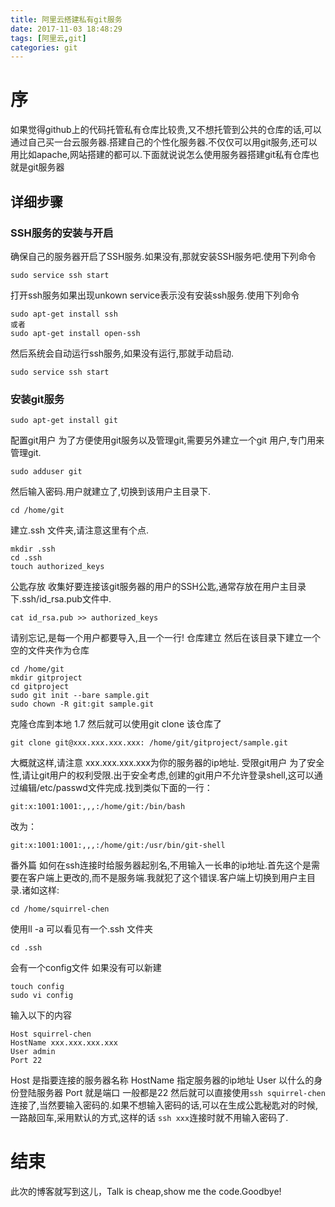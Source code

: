 ```yaml
---
title: 阿里云搭建私有git服务
date: 2017-11-03 18:48:29
tags: [阿里云,git]
categories: git
---
```


# 序
如果觉得github上的代码托管私有仓库比较贵,又不想托管到公共的仓库的话,可以通过自己买一台云服务器.搭建自己的个性化服务器.不仅仅可以用git服务,还可以用比如apache,网站搭建的都可以.下面就说说怎么使用服务器搭建git私有仓库也就是git服务器

## 详细步骤
### SSH服务的安装与开启
确保自己的服务器开启了SSH服务.如果没有,那就安装SSH服务吧.使用下列命令

```
sudo service ssh start
```
打开ssh服务如果出现unkown service表示没有安装ssh服务.使用下列命令

```
sudo apt-get install ssh
或者
sudo apt-get install open-ssh
```

然后系统会自动运行ssh服务,如果没有运行,那就手动启动.

```
sudo service ssh start
```

### 安装git服务

```
sudo apt-get install git
```
配置git用户
为了方便使用git服务以及管理git,需要另外建立一个git 用户,专门用来管理git.

```
sudo adduser git
```

然后输入密码.用户就建立了,切换到该用户主目录下.

```
cd /home/git
```

建立.ssh 文件夹,请注意这里有个点.

```
mkdir .ssh
cd .ssh 
touch authorized_keys
```
公匙存放
收集好要连接该git服务器的用户的SSH公匙,通常存放在用户主目录下.ssh/id_rsa.pub文件中.

```
cat id_rsa.pub >> authorized_keys
```
请别忘记,是每一个用户都要导入,且一个一行!
仓库建立
然后在该目录下建立一个空的文件夹作为仓库

```
cd /home/git 
mkdir gitproject
cd gitproject 
sudo git init --bare sample.git 
sudo chown -R git:git sample.git
```
克隆仓库到本地
1.7 然后就可以使用git clone 该仓库了

```
git clone git@xxx.xxx.xxx.xxx: /home/git/gitproject/sample.git
```
大概就这样,请注意 xxx.xxx.xxx.xxx为你的服务器的ip地址.
受限git用户
为了安全性,请让git用户的权利受限.出于安全考虑,创建的git用户不允许登录shell,这可以通过编辑/etc/passwd文件完成.找到类似下面的一行：

```
git:x:1001:1001:,,,:/home/git:/bin/bash
```
改为：

```
git:x:1001:1001:,,,:/home/git:/usr/bin/git-shell
```

番外篇
如何在ssh连接时给服务器起别名,不用输入一长串的ip地址.首先这个是需要在客户端上更改的,而不是服务端.我就犯了这个错误.客户端上切换到用户主目录.诸如这样:

```shell
cd /home/squirrel-chen
```

使用ll -a 可以看见有一个.ssh 文件夹

```shell
cd .ssh
```
会有一个config文件 如果没有可以新建

```shell
touch config 
sudo vi config
```
输入以下的内容

```
Host squirrel-chen 
HostName xxx.xxx.xxx.xxx
User admin
Port 22
```

Host 是指要连接的服务器名称
HostName 指定服务器的ip地址
User 以什么的身份登陆服务器
Port 就是端口 一般都是22
然后就可以直接使用```ssh squirrel-chen```连接了,当然要输入密码的.如果不想输入密码的话,可以在生成公匙秘匙对的时候,一路敲回车,采用默认的方式,这样的话 ```ssh xxx```连接时就不用输入密码了.

# 结束
此次的博客就写到这儿，Talk is cheap,show me the code.Goodbye!

